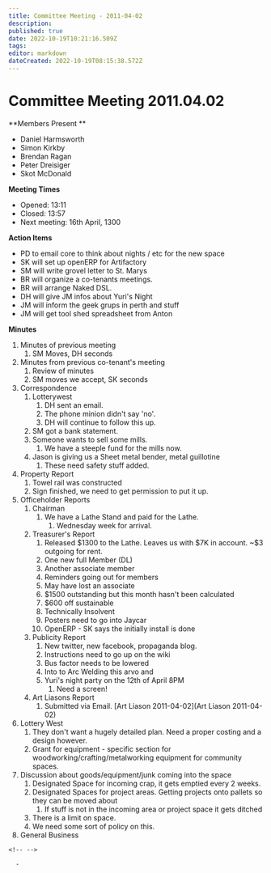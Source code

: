 ```yaml
---
title: Committee Meeting - 2011-04-02
description: 
published: true
date: 2022-10-19T10:21:16.509Z
tags: 
editor: markdown
dateCreated: 2022-10-19T08:15:38.572Z
---
```


# Committee Meeting 2011.04.02

\*\*Members Present \*\*

-   Daniel Harmsworth
-   Simon Kirkby
-   Brendan Ragan
-   Peter Dreisiger
-   Skot McDonald

**Meeting Times**

-   Opened: 13:11
-   Closed: 13:57
-   Next meeting: 16th April, 1300

**Action Items**

-   PD to email core to think about nights / etc for the new space
-   SK will set up openERP for Artifactory
-   SM will write grovel letter to St. Marys
-   BR will organize a co-tenants meetings.
-   BR will arrange Naked DSL.
-   DH will give JM infos about Yuri's Night
-   JM will inform the geek grups in perth and stuff
-   JM will get tool shed spreadsheet from Anton

**Minutes**

1.  Minutes of previous meeting
    1.  SM Moves, DH seconds
2.  Minutes from previous co-tenant's meeting
    1.  Review of minutes
    2.  SM moves we accept, SK seconds
3.  Correspondence
    1.  Lotterywest
        1.  DH sent an email.
        2.  The phone minion didn't say 'no'.
        3.  DH will continue to follow this up.
    2.  SM got a bank statement.
    3.  Someone wants to sell some mills.
        1.  We have a steeple fund for the mills now.
    4.  Jason is giving us a Sheet metal bender, metal guillotine
        1.  These need safety stuff added.
4.  Property Report
    1.  Towel rail was constructed
    2.  Sign finished, we need to get permission to put it up.
5.  Officeholder Reports
    1.  Chairman
        1.  We have a Lathe Stand and paid for the Lathe.
            1.  Wednesday week for arrival.
    2.  Treasurer's Report
        1.  Released \$1300 to the Lathe. Leaves us with \$7K in account. \~\$3 outgoing for rent.
        2.  One new full Member (DL)
        3.  Another associate member
        4.  Reminders going out for members
        5.  May have lost an associate
        6.  \$1500 outstanding but this month hasn't been calculated
        7.  \$600 off sustainable
        8.  Technically Insolvent
        9.  Posters need to go into Jaycar
        10. OpenERP - SK says the initially install is done
    3.  Publicity Report
        1.  New twitter, new facebook, propaganda blog.
        2.  Instructions need to go up on the wiki
        3.  Bus factor needs to be lowered
        4.  Into to Arc Welding this arvo and
        5.  Yuri's night party on the 12th of April 8PM
            1.  Need a screen!
    4.  Art Liasons Report
        1.  Submitted via Email. [Art Liason 2011-04-02](Art Liason 2011-04-02)
6.  Lottery West
    1.  They don't want a hugely detailed plan. Need a proper costing and a design however.
    2.  Grant for equipment - specific section for woodworking/crafting/metalworking equipment for community spaces.
7.  Discussion about goods/equipment/junk coming into the space
    1.  Designated Space for incoming crap, it gets emptied every 2 weeks.
    2.  Designated Spaces for project areas. Getting projects onto pallets so they can be moved about
        1.  If stuff is not in the incoming area or project space it gets ditched
    3.  There is a limit on space.
    4.  We need some sort of policy on this.
8.  General Business

```{=html}
<!-- -->
```
      - 
